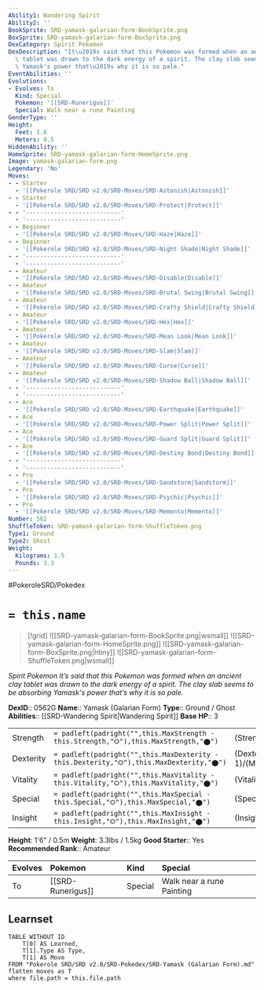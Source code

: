```yaml
---
Ability1: Wandering Spirit
Ability2: ''
BookSprite: SRD-yamask-galarian-form-BookSprite.png
BoxSprite: SRD-yamask-galarian-form-BoxSprite.png
DexCategory: Spirit Pokemon
DexDescription: "It\u2019s said that this Pokemon was formed when an ancient clay\
  \ tablet was drawn to the dark energy of a spirit. The clay slab seems to be absorbing\
  \ Yamask's power that\u2019s why it is so pale."
EventAbilities: ''
Evolutions:
- Evolves: To
  Kind: Special
  Pokemon: '[[SRD-Runerigus]]'
  Special: Walk near a rune Painting
GenderType: ''
Height:
  Feet: 1.6
  Meters: 0.5
HiddenAbility: ''
HomeSprite: SRD-yamask-galarian-form-HomeSprite.png
Image: yamask-galarian-form.png
Legendary: 'No'
Moves:
- - Starter
  - '[[Pokerole SRD/SRD v2.0/SRD-Moves/SRD-Astonish|Astonish]]'
- - Starter
  - '[[Pokerole SRD/SRD v2.0/SRD-Moves/SRD-Protect|Protect]]'
- - '---------------------------'
  - '---------------------------'
- - Beginner
  - '[[Pokerole SRD/SRD v2.0/SRD-Moves/SRD-Haze|Haze]]'
- - Beginner
  - '[[Pokerole SRD/SRD v2.0/SRD-Moves/SRD-Night Shade|Night Shade]]'
- - '---------------------------'
  - '---------------------------'
- - Amateur
  - '[[Pokerole SRD/SRD v2.0/SRD-Moves/SRD-Disable|Disable]]'
- - Amateur
  - '[[Pokerole SRD/SRD v2.0/SRD-Moves/SRD-Brutal Swing|Brutal Swing]]'
- - Amateur
  - '[[Pokerole SRD/SRD v2.0/SRD-Moves/SRD-Crafty Shield|Crafty Shield]]'
- - Amateur
  - '[[Pokerole SRD/SRD v2.0/SRD-Moves/SRD-Hex|Hex]]'
- - Amateur
  - '[[Pokerole SRD/SRD v2.0/SRD-Moves/SRD-Mean Look|Mean Look]]'
- - Amateur
  - '[[Pokerole SRD/SRD v2.0/SRD-Moves/SRD-Slam|Slam]]'
- - Amateur
  - '[[Pokerole SRD/SRD v2.0/SRD-Moves/SRD-Curse|Curse]]'
- - Amateur
  - '[[Pokerole SRD/SRD v2.0/SRD-Moves/SRD-Shadow Ball|Shadow Ball]]'
- - '---------------------------'
  - '---------------------------'
- - Ace
  - '[[Pokerole SRD/SRD v2.0/SRD-Moves/SRD-Earthquake|Earthquake]]'
- - Ace
  - '[[Pokerole SRD/SRD v2.0/SRD-Moves/SRD-Power Split|Power Split]]'
- - Ace
  - '[[Pokerole SRD/SRD v2.0/SRD-Moves/SRD-Guard Split|Guard Split]]'
- - Ace
  - '[[Pokerole SRD/SRD v2.0/SRD-Moves/SRD-Destiny Bond|Destiny Bond]]'
- - '---------------------------'
  - '---------------------------'
- - Pro
  - '[[Pokerole SRD/SRD v2.0/SRD-Moves/SRD-Sandstorm|Sandstorm]]'
- - Pro
  - '[[Pokerole SRD/SRD v2.0/SRD-Moves/SRD-Psychic|Psychic]]'
- - Pro
  - '[[Pokerole SRD/SRD v2.0/SRD-Moves/SRD-Memento|Memento]]'
Number: 562
ShuffleToken: SRD-yamask-galarian-form-ShuffleToken.png
Type1: Ground
Type2: Ghost
Weight:
  Kilograms: 1.5
  Pounds: 3.3
---
```


#PokeroleSRD/Pokedex

# `= this.name`

> [!grid]
> ![[SRD-yamask-galarian-form-BookSprite.png|wsmall]]
> ![[SRD-yamask-galarian-form-HomeSprite.png]]
> ![[SRD-yamask-galarian-form-BoxSprite.png|htiny]]
> ![[SRD-yamask-galarian-form-ShuffleToken.png|wsmall]]


*Spirit Pokemon*
*It’s said that this Pokemon was formed when an ancient clay tablet was drawn to the dark energy of a spirit. The clay slab seems to be absorbing Yamask's power that’s why it is so pale.*

**DexID**:: 0562G
**Name**:: Yamask (Galarian Form)
**Type**:: Ground / Ghost
**Abilities**:: [[SRD-Wandering Spirit|Wandering Spirit]]
**Base HP**:: 3

|           |                                                                                        |                                          |
| --------- | -------------------------------------------------------------------------------------- | ---------------------------------------- |
| Strength  | `= padleft(padright("",this.MaxStrength - this.Strength,"⭘"),this.MaxStrength,"⬤")`    | (Strength::2)/(MaxStrength::4)   |
| Dexterity | `= padleft(padright("",this.MaxDexterity - this.Dexterity,"⭘"),this.MaxDexterity,"⬤")` | (Dexterity:: 1)/(MaxDexterity::3) |
| Vitality  | `= padleft(padright("",this.MaxVitality - this.Vitality,"⭘"),this.MaxVitality,"⬤")`    | (Vitality::2)/(MaxVitality::5)   |
| Special   | `= padleft(padright("",this.MaxSpecial - this.Special,"⭘"),this.MaxSpecial,"⬤")`       | (Special::1)/(MaxSpecial::3)     |
| Insight   | `= padleft(padright("",this.MaxInsight - this.Insight,"⭘"),this.MaxInsight,"⬤")`       | (Insight::2)/(MaxInsight::4)     |

**Height**: 1'6" / 0.5m
**Weight**: 3.3lbs / 1.5kg
**Good Starter**:: Yes
**Recommended Rank**:: Amateur

| Evolves   | Pokemon           | Kind    | Special                   |
|:----------|:------------------|:--------|:--------------------------|
| To        | [[SRD-Runerigus]] | Special | Walk near a rune Painting |

## Learnset

```dataview
TABLE WITHOUT ID
    T[0] AS Learned,
    T[1].Type AS Type,
    T[1] AS Move
FROM "Pokerole SRD/SRD v2.0/SRD-Pokedex/SRD-Yamask (Galarian Form).md"
flatten moves as T
where file.path = this.file.path
```
